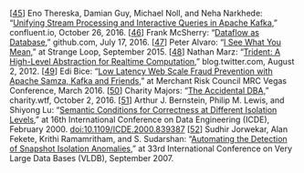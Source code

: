 [[45](ch12.html#Thereska2016ul-marker)] Eno Thereska, Damian Guy, Michael Noll, and Neha Narkhede:
“[Unifying
Stream Processing and Interactive Queries in Apache Kafka](http://www.confluent.io/blog/unifying-stream-processing-and-interactive-queries-in-apache-kafka/),” confluent.io, October 26, 2016. [[46](ch12.html#McSherry2016vk-marker)] Frank McSherry:
“[Dataflow as
Database](https://github.com/frankmcsherry/blog/blob/master/posts/2016-07-17.md),” github.com, July 17, 2016. [[47](ch12.html#Alvaro2015vs-marker)] Peter Alvaro:
“[I See What You Mean](https://www.youtube.com/watch?v=R2Aa4PivG0g),” at Strange
Loop, September 2015. [[48](ch12.html#Marz2012wd-marker)] Nathan Marz:
“[Trident:
A High-Level Abstraction for Realtime Computation](https://blog.twitter.com/2012/trident-a-high-level-abstraction-for-realtime-computation),” blog.twitter.com, August 2, 2012. [[49](ch12.html#Bice2016vl-marker)] Edi Bice:
“[Low
Latency Web Scale Fraud Prevention with Apache Samza, Kafka and Friends](http://www.slideshare.net/edibice/extremely-low-latency-web-scale-fraud-prevention-with-apache-samza-kafka-and-friends),” at Merchant Risk
Council MRC Vegas Conference, March 2016. [[50](ch12.html#Majors2016wo-marker)] Charity Majors:
“[The Accidental DBA](https://charity.wtf/2016/10/02/the-accidental-dba/),” charity.wtf,
October 2, 2016. [[51](ch12.html#Bernstein2000jk-marker)] Arthur J. Bernstein, Philip M. Lewis, and Shiyong Lu:
“[Semantic Conditions for
Correctness at Different Isolation Levels](http://db.cs.berkeley.edu/cs286/papers/isolation-icde2000.pdf),” at 16th International Conference on Data
Engineering (ICDE), February 2000.
[doi:10.1109/ICDE.2000.839387](http://dx.doi.org/10.1109/ICDE.2000.839387) [[52](ch12.html#Jorwekar2007uq_ch12-marker)] Sudhir Jorwekar, Alan Fekete, Krithi Ramamritham, and
S. Sudarshan: “[Automating
the Detection of Snapshot Isolation Anomalies](http://www.vldb.org/conf/2007/papers/industrial/p1263-jorwekar.pdf),” at 33rd International Conference on Very
Large Data Bases (VLDB), September 2007.